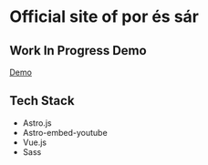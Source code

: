 # Official site of por és sár

## Work In Progress Demo

[Demo](https://por-es-sar.netlify.app/)

## Tech Stack

- Astro.js
- Astro-embed-youtube
- Vue.js
- Sass
